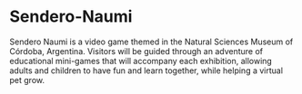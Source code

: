 # Sendero-Naumi
Sendero Naumi is a video game themed in the Natural Sciences Museum of Córdoba, Argentina. Visitors will be guided through an adventure of educational mini-games that will accompany each exhibition, allowing adults and children to have fun and learn together, while helping a virtual pet grow.
